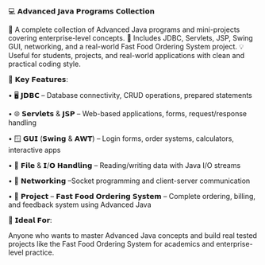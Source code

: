 💻 𝗔𝗱𝘃𝗮𝗻𝗰𝗲𝗱 𝗝𝗮𝘃𝗮 𝗣𝗿𝗼𝗴𝗿𝗮𝗺𝘀 𝗖𝗼𝗹𝗹𝗲𝗰𝘁𝗶𝗼𝗻

🚀 A complete collection of Advanced Java programs and mini-projects covering enterprise-level concepts. 📘 Includes JDBC, Servlets, JSP, Swing GUI, networking, and a real-world Fast Food Ordering System project. 💡 Useful for students, projects, and real-world applications with clean and practical coding style.

🔧 𝗞𝗲𝘆 𝗙𝗲𝗮𝘁𝘂𝗿𝗲𝘀:

• 🖥 𝗝𝗗𝗕𝗖 – Database connectivity, CRUD operations, prepared statements

• 🌐 𝗦𝗲𝗿𝘃𝗹𝗲𝘁𝘀 & 𝗝𝗦𝗣 –  Web-based applications, forms, request/response handling

• 🪟 𝗚𝗨𝗜 (𝗦𝘄𝗶𝗻𝗴 & 𝗔𝗪𝗧) – Login forms, order systems, calculators, interactive apps

• 📂 𝗙𝗶𝗹𝗲 & 𝗜/𝗢 𝗛𝗮𝗻𝗱𝗹𝗶𝗻𝗴 – Reading/writing data with Java I/O streams

• 🔑 𝗡𝗲𝘁𝘄𝗼𝗿𝗸𝗶𝗻𝗴 –Socket programming and client-server communication

• 🍔 𝗣𝗿𝗼𝗷𝗲𝗰𝘁 – 𝗙𝗮𝘀𝘁 𝗙𝗼𝗼𝗱 𝗢𝗿𝗱𝗲𝗿𝗶𝗻𝗴 𝗦𝘆𝘀𝘁𝗲𝗺 – Complete ordering, billing, and feedback system using Advanced Java

🎯 𝗜𝗱𝗲𝗮𝗹 𝗙𝗼𝗿: 

Anyone who wants to master Advanced Java concepts and build real tested projects like the Fast Food Ordering System for academics and enterprise-level practice.
